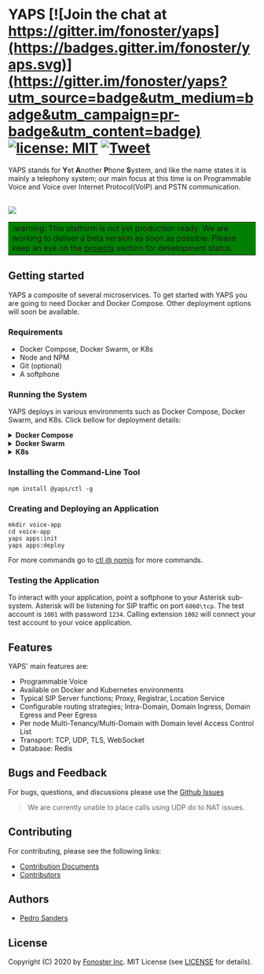 
# YAPS [![Join the chat at https://gitter.im/fonoster/yaps](https://badges.gitter.im/fonoster/yaps.svg)](https://gitter.im/fonoster/yaps?utm_source=badge&utm_medium=badge&utm_campaign=pr-badge&utm_content=badge) <a href="https://opensource.org/licenses/MIT"><img src="https://img.shields.io/badge/license-MIT-blue.svg" alt="license: MIT"></a> [![Tweet](https://img.shields.io/twitter/url/http/shields.io.svg?style=social)](https://twitter.com/intent/tweet?text=Programmable%20Voice%20&url=https://github.com/fonoster/yaps&via=fonoster&hashtags=voip,sip,webrtc,telephony)

YAPS stands for **Y**et **A**nother **P**hone **S**ystem, and like the name states it is mainly a telephony system; our main focus at this time is on Programmable Voice and Voice over Internet Protocol(VoIP) and PSTN communication.

<br />
<img src="https://raw.githubusercontent.com/fonoster/yaps/master/docs/assets/banner_yaps.png"></img>
<br />

<table border="0" width="100%" cellpadding="0" cellspacing="0" bgcolor=green>
<tr border="0">
<td border="0">
:warning: This platform is not yet production ready. We are working to deliver a beta version as soon as possible. Please keep an eye on the <a href="https://github.com/orgs/fonoster/projects">projects</a> section for development status.
</td>
</tr>
</table>

## Getting started

YAPS a composite of several microservices. To get started with YAPS you are going to need Docker and Docker Compose.
Other deployment options will soon be available.

### Requirements

- Docker Compose, Docker Swarm, or K8s
- Node and NPM
- Git (optional)
- A softphone

### Running the System

YAPS deploys in various environments such as Docker Compose, Docker Swarm, and K8s. Click bellow for deployment details:

<details><summary><b>Docker Compose</b></summary>
<br />
You must have docker and docker-compose on your system to run this platform
<br /><br />

Run using docker-compose

```bash
git clone https://github.com/fonoster/yaps
cd yaps
docker-compose up
```

</details>

<details><summary><b>Docker Swarm</b></summary>
<br />
Coming soon...

</details>

<details><summary><b>K8s</b></summary>
<br />
Coming soon...

</details>

### Installing the Command-Line Tool

```
npm install @yaps/ctl -g
```

### Creating and Deploying an Application

```
mkdir voice-app
cd voice-app
yaps apps:init
yaps apps:deploy
```

For more commands go to [ctl @ npmjs](https://www.npmjs.com/package/@yaps/ctl) for more commands.

### Testing the Application

To interact with your application, point a softphone to your Asterisk sub-system.
Asterisk will be listening for SIP traffic on port `6060\tcp`. The test account is `1001` with
password `1234`. Calling extension `1002` will connect your test account to your
voice application.

## Features

YAPS' main features are:

- Programmable Voice
- Available on Docker and Kubernetes environments
- Typical SIP Server functions; Proxy, Registrar, Location Service
- Configurable routing strategies; Intra-Domain, Domain Ingress, Domain Egress and Peer Egress
- Per node Multi-Tenancy/Multi-Domain with Domain level Access Control List
- Transport: TCP, UDP, TLS, WebSocket
- Database: Redis

## Bugs and Feedback

For bugs, questions, and discussions please use the [Github Issues](https://github.com/fonoster/yaps/issues)

> We are currently unable to place calls using UDP do to NAT issues.

## Contributing

For contributing, please see the following links:

 - [Contribution Documents](https://github.com/fonoster/yaps/blob/master/CONTRIBUTING.md)
 - [Contributors](https://github.com/fonoster/yaps/contributors)

## Authors
 - [Pedro Sanders](https://github.com/psanders)

## License
Copyright (C) 2020 by [Fonoster Inc](https://fonoster.com). MIT License (see [LICENSE](https://github.com/fonoster/yaps/blob/master/LICENSE) for details).
